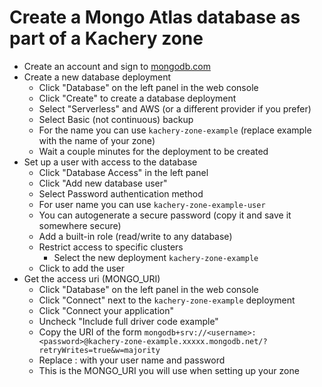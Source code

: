 # Create a Mongo Atlas database as part of a Kachery zone

* Create an account and sign to [mongodb.com](https://mongodb.com)
* Create a new database deployment
    - Click "Database" on the left panel in the web console
    - Click "Create" to create a database deployment
    - Select "Serverless" and AWS (or a different provider if you prefer)
    - Select Basic (not continuous) backup
    - For the name you can use `kachery-zone-example` (replace example with the name of your zone)
    - Wait a couple minutes for the deployment to be created
* Set up a user with access to the database
    - Click "Database Access" in the left panel
    - Click "Add new database user"
    - Select Password authentication method
    - For user name you can use `kachery-zone-example-user`
    - You can autogenerate a secure password (copy it and save it somewhere secure)
    - Add a built-in role (read/write to any database)
    - Restrict access to specific clusters
        - Select the new deployment `kachery-zone-example`
    - Click to add the user
* Get the access uri (MONGO_URI)
    - Click "Database" on the left panel in the web console
    - Click "Connect" next to the `kachery-zone-example` deployment
    - Click "Connect your application"
    - Uncheck "Include full driver code example"
    - Copy the URI of the form `mongodb+srv://<username>:<password>@kachery-zone-example.xxxxx.mongodb.net/?retryWrites=true&w=majority`
    - Replace <username>:<password> with your user name and password
    - This is the MONGO_URI you will use when setting up your zone
